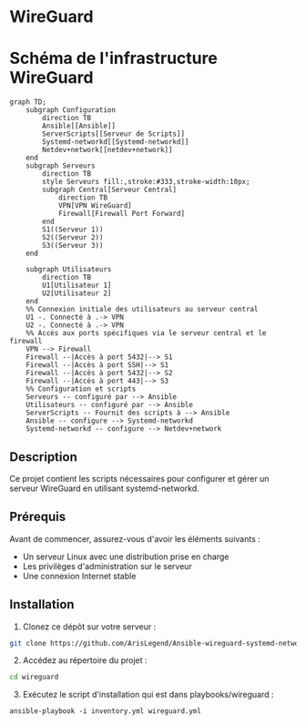 # WireGuard

# Schéma de l'infrastructure WireGuard
```mermaid
graph TD;
    subgraph Configuration
        direction TB
        Ansible[[Ansible]]
        ServerScripts[[Serveur de Scripts]]
        Systemd-networkd[[Systemd-networkd]]
        Netdev+network[[netdev+network]]
    end
    subgraph Serveurs
        direction TB
        style Serveurs fill:,stroke:#333,stroke-width:10px;
        subgraph Central[Serveur Central]
            direction TB
            VPN[VPN WireGuard]
            Firewall[Firewall Port Forward]
        end
        S1((Serveur 1))
        S2((Serveur 2))
        S3((Serveur 3))
    end
   
    subgraph Utilisateurs
        direction TB
        U1[Utilisateur 1]
        U2[Utilisateur 2]
    end
    %% Connexion initiale des utilisateurs au serveur central
    U1 -. Connecté à .-> VPN
    U2 -. Connecté à .-> VPN
    %% Accès aux ports spécifiques via le serveur central et le firewall
    VPN --> Firewall
    Firewall --|Accès à port 5432|--> S1
    Firewall --|Accès à port SSH|--> S1
    Firewall --|Accès à port 5432|--> S2
    Firewall --|Accès à port 443|--> S3
    %% Configuration et scripts
    Serveurs -- configuré par --> Ansible
    Utilisateurs -- configuré par --> Ansible
    ServerScripts -- Fournit des scripts à --> Ansible
    Ansible -- configure --> Systemd-networkd
    Systemd-networkd -- configure --> Netdev+network
```

## Description

Ce projet contient les scripts nécessaires pour configurer et gérer un serveur WireGuard en utilisant systemd-networkd.

## Prérequis

Avant de commencer, assurez-vous d'avoir les éléments suivants :

- Un serveur Linux avec une distribution prise en charge
- Les privilèges d'administration sur le serveur
- Une connexion Internet stable

## Installation

1. Clonez ce dépôt sur votre serveur :

  ```bash
  git clone https://github.com/ArisLegend/Ansible-wireguard-systemd-network.git
  ```

2. Accédez au répertoire du projet :

  ```bash
  cd wireguard
  ```

3. Exécutez le script d'installation qui est dans playbooks/wireguard :

  ```
  ansible-playbook -i inventory.yml wireguard.yml
  ```


